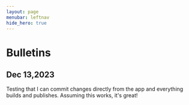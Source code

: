 ```yaml
---
layout: page
menubar: leftnav
hide_hero: true
---
```


# Bulletins

## Dec 13,2023
Testing that I can commit changes directly from the app and everything builds and publishes. Assuming this works, it's great!